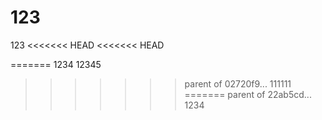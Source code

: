 # 123
123
<<<<<<< HEAD
<<<<<<< HEAD

=======
1234
12345
>>>>>>> parent of 02720f9... 111111
=======
>>>>>>> parent of 22ab5cd... 1234
